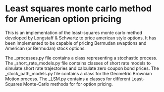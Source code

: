 # Least squares monte carlo method for American option pricing
This is an implementation of the least-squares monte carlo method developed by Longstaff & Schwartz to price american style options. It has been implemented to be capable of pricing Bermudan swaptions and American (or Bermudan) stock options.

The _processes.py file contains a class representing a stochastic process.
The _short_rate_models.py file contains classes of short rate models to simulate short rate trajectories and calculate zero coupon bond prices.
The _stock_path_models.py file contains a class for the Geometric Brownian Motion process.
The _LSM.py contains a classes for different Least-Squares Monte-Carlo methods for for option pricing.


